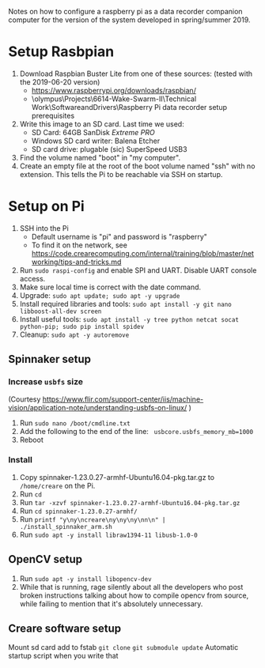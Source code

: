 Notes on how to configure a raspberry pi as a data recorder companion computer for the version of the system developed in spring/summer 2019.

# Setup Rasbpian

1. Download Raspbian Buster Lite from one of these sources: (tested with the 2019-06-20 version)
    - https://www.raspberrypi.org/downloads/raspbian/
    - \\olympus\Projects\6614-Wake-Swarm-II\Technical Work\SoftwareandDrivers\Raspberry Pi data recorder setup prerequisites
2. Write this image to an SD card.  Last time we used:
    - SD Card: 64GB SanDisk *Extreme PRO*
    - Windows SD card writer: Balena Etcher
    - SD card drive: plugable (sic) SuperSpeed USB3
3. Find the volume named "boot" in "my computer".
4. Create an empty file at the root of the boot volume named "ssh" with no extension.  This tells the Pi to be reachable via SSH on startup.

# Setup on Pi

1. SSH into the Pi
    - Default username is "pi" and password is "raspberry"
    - To find it on the network, see https://code.crearecomputing.com/internal/training/blob/master/networking/tips-and-tricks.md
2. Run `sudo raspi-config` and enable SPI and UART.  Disable UART console access.
2. Make sure local time is correct with the date command.
6. Upgrade: `sudo apt update; sudo apt -y upgrade`
4. Install required libraries and tools: `sudo apt install -y git nano libboost-all-dev screen`
5. Install useful tools: `sudo apt install -y tree python netcat socat python-pip; sudo pip install spidev`
7. Cleanup: `sudo apt -y autoremove`

## Spinnaker setup

### Increase `usbfs` size
(Courtesy https://www.flir.com/support-center/iis/machine-vision/application-note/understanding-usbfs-on-linux/ )
1. Run `sudo nano /boot/cmdline.txt`
2. Add the following to the end of the line: ` usbcore.usbfs_memory_mb=1000`
3. Reboot

### Install

1. Copy spinnaker-1.23.0.27-armhf-Ubuntu16.04-pkg.tar.gz to `/home/creare` on the Pi.
2. Run `cd`
3. Run `tar -xzvf spinnaker-1.23.0.27-armhf-Ubuntu16.04-pkg.tar.gz`
4. Run `cd spinnaker-1.23.0.27-armhf/`
5. Run `printf "y\ny\ncreare\ny\ny\ny\nn\n" | ./install_spinnaker_arm.sh`
6. Run `sudo apt -y install libraw1394-11 libusb-1.0-0`

## OpenCV setup
1. Run `sudo apt -y install libopencv-dev`
2. While that is running, rage silently about all the developers who post broken instructions talking about how to compile opencv from source, while failing to mention that it's absolutely unnecessary.
    
    
## Creare software setup
Mount sd card
add to fstab
`git clone`
`git submodule update`
Automatic startup script when you write that